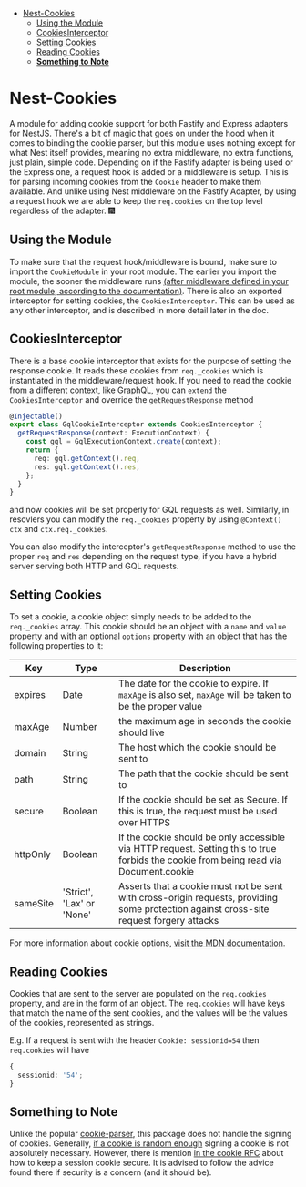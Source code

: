 - [Nest-Cookies](#nest-cookies)
  - [Using the Module](#using-the-module)
  - [CookiesInterceptor](#cookiesinterceptor)
  - [Setting Cookies](#setting-cookies)
  - [Reading Cookies](#reading-cookies)
  - [**Something to Note**](#something-to-note)

# Nest-Cookies

A module for adding cookie support for both Fastify and Express adapters for NestJS. There's a bit of magic that goes on under the hood when it comes to binding the cookie parser, but this module uses nothing except for what Nest itself provides, meaning no extra middleware, no extra functions, just plain, simple code. Depending on if the Fastify adapter is being used or the Express one, a request hook is added or a middleware is setup. This is for parsing incoming cookies from the `Cookie` header to make them available. And unlike using Nest middleware on the Fastify Adapter, by using a request hook we are able to keep the `req.cookies` on the top level regardless of the adapter. :fireworks:

## Using the Module

To make sure that the request hook/middleware is bound, make sure to import the `CookieModule` in your root module. The earlier you import the module, the sooner the middleware runs [(after middleware defined in your root module, according to the documentation)](https://docs.nestjs.com/faq/request-lifecycle). There is also an exported interceptor for setting cookies, the `CookiesInterceptor`. This can be used as any other interceptor, and is described in more detail later in the doc.

## CookiesInterceptor

There is a base cookie interceptor that exists for the purpose of setting the response cookie. It reads these cookies from `req._cookies` which is instantiated in the middleware/request hook. If you need to read the cookie from a different context, like GraphQL, you can `extend` the `CookiesInterceptor` and override the `getRequestResponse` method

```ts
@Injectable()
export class GqlCookieInterceptor extends CookiesInterceptor {
  getRequestResponse(context: ExecutionContext) {
    const gql = GqlExecutionContext.create(context);
    return {
      req: gql.getContext().req,
      res: gql.getContext().res,
    };
  }
}
```

and now cookies will be set properly for GQL requests as well. Similarly, in resovlers you can modify the `req._cookies` property by using `@Context() ctx` and `ctx.req._cookies`.

You can also modify the interceptor's `getRequestResponse` method to use the proper `req` and `res` depending on the request type, if you have a hybrid server serving both HTTP and GQL requests.

## Setting Cookies

To set a cookie, a cookie object simply needs to be added to the `req._cookies` array. This cookie should be an object with a `name` and `value` property and with an optional `options` property with an object that has the following properties to it:

| Key      | Type                      | Description                                                                                                                             |
| -------- | ------------------------- | --------------------------------------------------------------------------------------------------------------------------------------- |
| expires  | Date                      | The date for the cookie to expire. If `maxAge` is also set, `maxAge` will be taken to be the proper value                               |
| maxAge   | Number                    | the maximum age in seconds the cookie should live                                                                                       |
| domain   | String                    | The host which the cookie should be sent to                                                                                             |
| path     | String                    | The path that the cookie should be sent to                                                                                              |
| secure   | Boolean                   | If the cookie should be set as Secure. If this is true, the request must be used over HTTPS                                             |
| httpOnly | Boolean                   | If the cookie should be only accessible via HTTP request. Setting this to true forbids the cookie from being read via Document.cookie   |
| sameSite | 'Strict', 'Lax' or 'None' | Asserts that a cookie must not be sent with cross-origin requests, providing some protection against cross-site request forgery attacks |

For more information about cookie options, [visit the MDN documentation](https://developer.mozilla.org/en-US/docs/Web/HTTP/Headers/Set-Cookie).

## Reading Cookies

Cookies that are sent to the server are populated on the `req.cookies` property, and are in the form of an object. The `req.cookies` will have keys that match the name of the sent cookies, and the values will be the values of the cookies, represented as strings.

E.g. If a request is sent with the header `Cookie: sessionid=54` then `req.cookies` will have

```ts
{
  sessionid: '54';
}
```

## **Something to Note**

Unlike the popular [cookie-parser](https://github.com/expressjs/cookie-parser), this package does not handle the signing of cookies. Generally, [if a cookie is random enough](https://security.stackexchange.com/questions/92122/why-is-it-insecure-to-store-the-session-id-in-a-cookie-directly) signing a cookie is not absolutely necessary. However, there is mention [in the cookie RFC](https://tools.ietf.org/html/rfc6265#section-8) about how to keep a session cookie secure. It is advised to follow the advice found there if security is a concern (and it should be).
